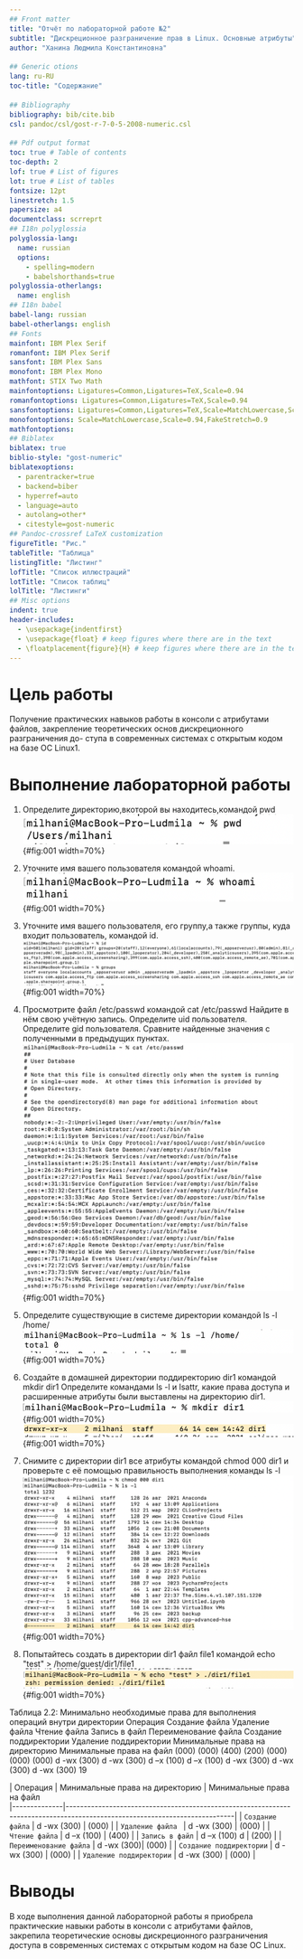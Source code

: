 ```yaml
---
## Front matter
title: "Отчёт по лабораторной работе №2"
subtitle: "Дискреционное разграничение прав в Linux. Основные атрибуты"
author: "Ханина Людмила Константиновна"

## Generic otions
lang: ru-RU
toc-title: "Содержание"

## Bibliography
bibliography: bib/cite.bib
csl: pandoc/csl/gost-r-7-0-5-2008-numeric.csl

## Pdf output format
toc: true # Table of contents
toc-depth: 2
lof: true # List of figures
lot: true # List of tables
fontsize: 12pt
linestretch: 1.5
papersize: a4
documentclass: scrreprt
## I18n polyglossia
polyglossia-lang:
  name: russian
  options:
	- spelling=modern
	- babelshorthands=true
polyglossia-otherlangs:
  name: english
## I18n babel
babel-lang: russian
babel-otherlangs: english
## Fonts
mainfont: IBM Plex Serif
romanfont: IBM Plex Serif
sansfont: IBM Plex Sans
monofont: IBM Plex Mono
mathfont: STIX Two Math
mainfontoptions: Ligatures=Common,Ligatures=TeX,Scale=0.94
romanfontoptions: Ligatures=Common,Ligatures=TeX,Scale=0.94
sansfontoptions: Ligatures=Common,Ligatures=TeX,Scale=MatchLowercase,Scale=0.94
monofontoptions: Scale=MatchLowercase,Scale=0.94,FakeStretch=0.9
mathfontoptions:
## Biblatex
biblatex: true
biblio-style: "gost-numeric"
biblatexoptions:
  - parentracker=true
  - backend=biber
  - hyperref=auto
  - language=auto
  - autolang=other*
  - citestyle=gost-numeric
## Pandoc-crossref LaTeX customization
figureTitle: "Рис."
tableTitle: "Таблица"
listingTitle: "Листинг"
lofTitle: "Список иллюстраций"
lotTitle: "Список таблиц"
lolTitle: "Листинги"
## Misc options
indent: true
header-includes:
  - \usepackage{indentfirst}
  - \usepackage{float} # keep figures where there are in the text
  - \floatplacement{figure}{H} # keep figures where there are in the text
---
```


# Цель работы

Получение практических навыков работы в консоли с атрибутами файлов, закрепление теоретических основ дискреционного разграничения до- ступа в современных системах с открытым кодом на базе ОС Linux1.

# Выполнение лабораторной работы

1. Определите директорию,вкоторой вы находитесь,командой pwd
![Название рисунка](assets/4.png){#fig:001 width=70%}

2. Уточните имя вашего пользователя командой whoami.
![Название рисунка](assets/5.png){#fig:001 width=70%}

3. Уточните имя вашего пользователя, его группу,а также группы, куда входит пользователь, командой id.
![Название рисунка](assets/6.png){#fig:001 width=70%}

4. Просмотрите файл /etc/passwd командой cat /etc/passwd
Найдите в нём свою учётную запись. Определите uid пользователя. Определите gid пользователя. Сравните найденные значения с полученными в предыдущих пунктах.
![Название рисунка](assets/8.png){#fig:001 width=70%}

5. Определите существующие в системе директории командой ls -l /home/
![Название рисунка](assets/9.png){#fig:001 width=70%}

6. Создайте в домашней директории поддиректорию dir1 командой mkdir dir1
Определите командами ls -l и lsattr, какие права доступа и расширенные атрибуты были выставлены на директорию dir1.
![Название рисунка](assets/10.png){#fig:001 width=70%}
![Название рисунка](assets/11.png){#fig:001 width=70%}

7. Снимите с директории dir1 все атрибуты командой chmod 000 dir1 и проверьте с её помощью правильность выполнения команды ls -l
![Название рисунка](assets/12.png){#fig:001 width=70%}

8. Попытайтесь создать в директории dir1 файл file1 командой echo "test" > /home/guest/dir1/file1
![Название рисунка](assets/13.png){#fig:001 width=70%}



Таблица 2.2: Минимально необходимые права для выполнения операций внутри директории
Операция
Создание файла Удаление файла Чтение файла Запись в файл Переименование файла
Создание поддиректории Удаление поддиректории
Минимальные права на директорию
Минимальные права на файл
(000) (000) (400) (200) (000)
(000) (000)
d -wx (300) d -wx (300) d –x (100) d –x (100) d -wx (300)
d -wx (300) d -wx (300)
19

| Операция | Минимальные права на директорию |  Минимальные права на файл                                                                                                   
|--------------|----------------------------------------------------------------------------------------------------------------------------|
| `Создание файла`          | d -wx (300) | (000) |
| `Удаление файла `      | d -wx (300)    | (000) |
| `Чтение файла`       | d –x (100)       | (400) |
| `Запись в файл`      | d –x (100) d     | (200) |
| `Переименование файла`     | d -wx (300)| (000) |
| `Создание поддиректории`      | d -wx (300) | (000) |
| `Удаление поддиректории`       | d -wx (300)   | (000) | 


# Выводы

В ходе выполнения данной лабораторной работы я приобрела практические навыки работы в консоли с атрибутами файлов, закрепила теоретические основы дискреционного разграничения доступа в современных системах с открытым кодом на базе ОС Linux.



